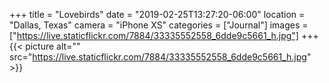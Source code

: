 +++
title = "Lovebirds"
date = "2019-02-25T13:27:20-06:00"
location = "Dallas, Texas"
camera = "iPhone XS"
categories = ["Journal"]
images = ["https://live.staticflickr.com/7884/33335552558_6dde9c5661_h.jpg"]
+++
{{< picture alt="" src="https://live.staticflickr.com/7884/33335552558_6dde9c5661_h.jpg" >}}
<!--more-->
